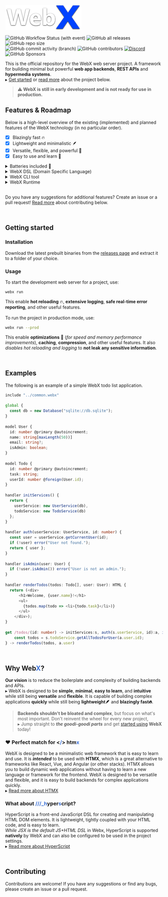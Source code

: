 
<br>
<img src="assets/logo.png" height="80px" />

![GitHub Workflow Status (with event)](https://img.shields.io/github/actions/workflow/status/webx-net/webx/rust.yml)
![GitHub all releases](https://img.shields.io/github/downloads/webx-net/webx/total)
![GitHub repo size](https://img.shields.io/github/repo-size/webx-net/webx) \
![GitHub commit activity (branch)](https://img.shields.io/github/commit-activity/w/webx-net/webx)
![GitHub contributors](https://img.shields.io/github/contributors/webx-net/webx)
[![Discord](https://img.shields.io/discord/1163101679760179220?label=Discord)](https://discord.gg/WBYrWf6u7x)
![GitHub Sponsors](https://img.shields.io/github/sponsors/webx-net)




This is the official repository for the WebX web server project.
A framework for building minimal but powerful **web app backends**, **REST APIs** and **hypermedia systems**.\
▸ [Get started](#getting-started) or [read more](#why-webx) about the project below.

> **⚠️ WebX is still in early development and is not ready for use in production.**


## Features & Roadmap
Below is a high-level overview of the existing (implemented) and planned features of the WebX technology (in no particular order).

- [X] Blazingly fast 🔥
- [X] Lightweight and minimalistic 🪶
- [X] Versatile, flexible, and powerful 🤸
- [X] Easy to use and learn 🧠

<details><summary>Batteries included 🔋</summary>
  
- [X] Hot reloading 🔥
- [ ] DDOS protection 🛡️
- [X] Static file serving 📁
- [ ] Package manager 📦 *(`NPM`-like, for WebX handlers, modules, and drivers)*
- [ ] Built-in modules and services (stdlib):
  - [ ] Database integration (PostgreSQL, MySQL, and SQLite drivers)
  - [ ] Authentication integration
  - [ ] Sessions
  - [ ] Caching
  - [ ] WebSockets
- [X] [VSC extension](https://github.com/webx-net/webx-extension) (syntax highlighting, snippets, etc.)

</details>

<details><summary>WebX DSL (Domain Specific Language)</summary>

  - [X] Parser
    - [X] AST for WebX modules
  - [X] Comments
  - [ ] Model definitions (ORM, Prism like)
    - [X] Fields
    - [X] Types
    - [ ] Constraints
    - [ ] Relations
    - [ ] Migrations
    - [ ] Queries (CRUD operations)
  - [ ] Native SSR (HTML templating)
    - [X] JSX support
    - [ ] ~~HyperScript support~~
  - [ ] TypeScript support
    - [X] Deno runtime
    - [ ] WebAssembly AoT compilation
    - [ ] Unified type definitions (shared between client and server)
  - [ ] Validation (Serialize/Deserialize for req/res data)
    - [ ] Input sanitization (safe defaults)
    - [ ] Output sanitization (safe defaults)
    - [ ] Type checking
    - [ ] Constraints
    - [ ] Relations
    - [ ] Formats:
      - [ ] JSON
      - [ ] JSON5
      - [ ] XML
      - [ ] HTML
      - [ ] CSV
      - [ ] YAML
      - [ ] TOML
    - [ ] Custom formats (plugins)
  - [ ] Route definitions
    - [X] HTTP methods
    - [X] Path parameters (URL/segments/)
    - [ ] Query parameters (?key=value)
    - [ ] Request headers
    - [ ] Request Body parameters (POST/PUT/PATCH)
    - [ ] Body serialization (JSON, XML, etc.)
    - [ ] Body deserialization and validation
    - [ ] Dependency injection (between handlers)
    - [ ] Middleware (before/after handlers)
    - [ ] Endpoint body code block types
      - [ ] TypeScript (TS)
      - [ ] Typescript-React (TSX)


```typescript
get /todos/(id: number) -> initServices:s, auth(s.userService, id):user, isAdmin(user) { ... }
```
  - [ ] Handlers (middleware)
    - [ ] Design choices
      - [ ] Async vs sync
      - [ ] Return types (explicit)
      - [ ] Error handling (opinionated!)
      - [ ] Dependency injection
      - [ ] Return result destructuring
  - [ ] Built-in handlers (stdlib)
    - [ ] Data manipulation
    - [ ] Business logic
    - [ ] Authentication
    - [ ] Authorization
    - [ ] Logging
    - [ ] Caching
    - [ ] Sessions
    - [ ] Database
    - [ ] Integrated Services
    - [ ] Static file serving
    - [ ] Templating
    - [ ] Error handling
    - [ ] Logging
    - [ ] Caching
- [X] Error handling
    - [X] Server errors
    - [X] Client errors
    - [X] Network errors
    - [ ] Database errors
    - [ ] External service errors
    - [X] Logging

</details>
<details><summary>WebX CLI tool</summary>
  
  - [ ] Project
    - [X] Scaffolding (init new project)
    - [ ] Configuration
  - [ ] Build
    - [ ] Static files
    - [ ] TypeScript to WebAssembly
  - [ ] Run
    - [ ] Development mode
    - [ ] Production mode
  - [ ] Test
    - [ ] Unit tests
    - [ ] Integration tests
    - [ ] End-to-end tests
  - [ ] Deploy (to cloud)
  - [ ] Documentation (auto-generated)
  - [ ] Publish (to package registry)
  - [ ] Versioning
  - [ ] Linting
  - [ ] Formatting
  - [ ] Security configuration
    - [ ] Rate limiting
    - [ ] TLS/SSL/HTTPS
    - [ ] Protection and mitigation against:
      - [ ] DDOS
      - [ ] CORS
      - [ ] CSRF
      - [ ] XSS
      - [ ] SQL injection

</details>
<details><summary>WebX Runtime</summary>

  - [ ] Web server
    - [X] TCP/IP
    - [X] HTTP Request parsing
    - [X] HTTP Response serialization
    - [X] HTTP Request routing
    - [X] HTTP Request handling
    - [ ] Protocols
      - [X] HTTP/0.9
      - [X] HTTP/1.0
      - [X] HTTP/1.1
      - [ ] HTTP/2
      - [ ] HTTP/3
      - [ ] HTTP/3 server push
      - [ ] TLS/SSL/HTTPS
    - [ ] Multiplexing
    - [ ] Compression
    - [ ] Status codes
    - [ ] Cookies
    - [ ] Caching
    - [ ] Sessions
    - [ ] Multi-threading
    - [ ] Middleware
    - [X] Logging
    - [X] Error handling
  - [ ] Web framework
    - [X] REST API
    - [ ] ~~GraphQL API~~
    - [ ] Hypermedia API
    - [ ] WebSockets API
  - [ ] Database drivers
    - [ ] PostgreSQL
    - [ ] MySQL
    - [ ] SQLite
    - [ ] MariaDB
    - [ ] MongoDB
    - [ ] Redis

</details>

<br>

Do you have any suggestions for additional features?
Create an issue or a pull request!
[Read more](#contributing) about contributing below.

<br>

## Getting started
### Installation
Download the latest prebuilt binaries from the [releases page](https://github.com/WilliamRagstad/WebX/releases) and extract it to a folder of your choice.

### Usage
To start the development web server for a project, use:
```sh
webx run
```
This enable **hot reloading** 🔥, **extensive logging**, **safe real-time error reporting**, and other useful features.
<br><br>
To run the project in production mode, use:
```sh
webx run --prod
```
This enable **optimizations** 🚀 (*for speed and memory performance improvements*), **caching**, **compression**, and other useful features. It also *disables hot reloading and logging* to **not leak any sensitive information**.

<br>

## Examples
The following is an example of a simple WebX todo list application.
```typescript
include "../common.webx"

global {
  const db = new Database("sqlite://db.sqlite");
}

model User {
  id: number @primary @autoincrement;
  name: string[maxLength(50))]
  email: string?;
  isAdmin: boolean;
}

model Todo {
  id: number @primary @autoincrement;
  task: string;
  userId: number @foreign(User.id);
}

handler initServices() {
  return {
    userService: new UserService(db),
    todoService: new TodoService(db)
  };
}

handler auth(userService: UserService, id: number) {
  const user = userService.getCurrentUser(id);
  if (!user) error("User not found.");
  return { user };
}

handler isAdmin(user: User) {
  if (!user.isAdmin()) error("User is not an admin.");
}

handler renderTodos(todos: Todo[], user: User): HTML {
  return (<div>
      <h1>Welcome, {user.name}!</h1>
      <ul>
        {todos.map(todo => <li>{todo.task}</li>)}
      </ul>
    </div>);
}

get /todos/(id: number) -> initServices:s, auth(s.userService, id):a, isAdmin(a.user) {
    const todos = s.todoService.getAllTodosForUser(a.user.id);
} -> renderTodos(todos, a.user)
```

<br>

## Why <b>Web<font color="#3d72d7">X</font></b>?
**Our vision** is to reduce the boilerplate and complexity of building backends and APIs.\
▸ WebX is designed to be **simple**, **minimal**, **easy to learn**, and **intuitive** while still being **versatile** and **flexible**.
It is capable of building complex applications **quickly** while still being **lightweight🪶** and **blazingly fast🔥**.

> **Backends shouldn't be bloated and complex**, but focus on what's most important.
> Don't reinvent the wheel for every new project,\
> ▸ Jump straight to ***the goodi-goodi parts*** and get [started using](#getting-started) **WebX** today!

### ❤️ Perfect match for <b><<font color="#3d72d7">/</font>> htm<font color="#3d72d7">x</font></b>
WebX is designed to be a minimalistic web framework that is easy to learn and use.
It is ***intended*** to be used with **HTMX**, which is a great alternative to frameworks like React, Vue, and Angular (or other stacks).
HTMX allows you to build dynamic web applications without having to learn a new language or framework for the frontend.
WebX is designed to be versatile and flexible, and it is easy to build backends for complex applications quickly.\
▸ [Read more about HTMX](https://htmx.org/)
### What about <b><font color="#3d72d7">///_h</font>yper<font color="#3d72d7">s</font>cript</b>?
HyperScript is a front-end JavaScript DSL for creating and manipulating HTML DOM elements. It is lightweight, tightly coupled with your HTML code, and is easy to learn.\
*While JSX is the default JS+HTML DSL* in Webx, HyperScript is supported **natively** by WebX and can also be configured to be used in the project settings.\
▸ [Read more about HyperScript](https://hyperscript.org/)

<br>

## Contributing
Contributions are welcome!
If you have any suggestions or find any bugs, please create an issue or a pull request.

